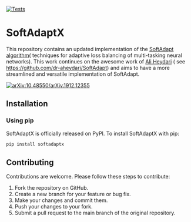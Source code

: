 [![Tests](https://img.shields.io/github/actions/workflow/status/gcuder/SoftAdaptX/test.yml?branch=main)](https://github.com/gcuder/SoftAdaptX/actions/workflows/test.yml)

# SoftAdaptX

This repository contains an updated implementation of the [SoftAdapt algorithm](https://arxiv.org/pdf/1912.12355.pdf)(
techniques for adaptive loss balancing of multi-tasking neural networks).
This work continues on the awesome work of [Ali Heydari](https://github.com/dr-aheydari) (
see https://github.com/dr-aheydari/SoftAdapt) and aims to have a more streamlined and versatile implementation of
SoftAdapt.

[![arXiv:10.48550/arXiv.1912.12355](http://img.shields.io/badge/arXiv-110.48550/arXiv.2206.04047-A42C25.svg)](
https://doi.org/10.48550/arXiv.1912.12355)

## Installation

### Using pip

SoftAdaptX is officially released on PyPI. To install SoftAdaptX with pip:

```bash
pip install softadaptx
```

## Contributing

Contributions are welcome. Please follow these steps to contribute:

1. Fork the repository on GitHub.
2. Create a new branch for your feature or bug fix.
3. Make your changes and commit them.
4. Push your changes to your fork.
5. Submit a pull request to the main branch of the original repository.
